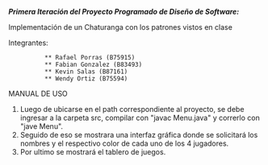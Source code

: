 
***Primera Iteración del Proyecto Programado de Diseño de Software:***

Implementación de un Chaturanga con los patrones vistos en clase

Integrantes:  

              ** Rafael Porras (B75915) 
              ** Fabian Gonzalez (B83493) 
              ** Kevin Salas (B87161)
              ** Wendy Ortiz (B75594)
              
MANUAL DE USO

1. Luego de ubicarse en el path correspondiente al proyecto, se debe ingresar a la carpeta src, compilar con "javac Menu.java" y correrlo con "jave Menu".
2. Seguido de eso se mostrara una interfaz gráfica donde se solicitará los nombres y el respectivo color de cada uno de los 4 jugadores.
3. Por ultimo se mostrará el tablero de juegos.
